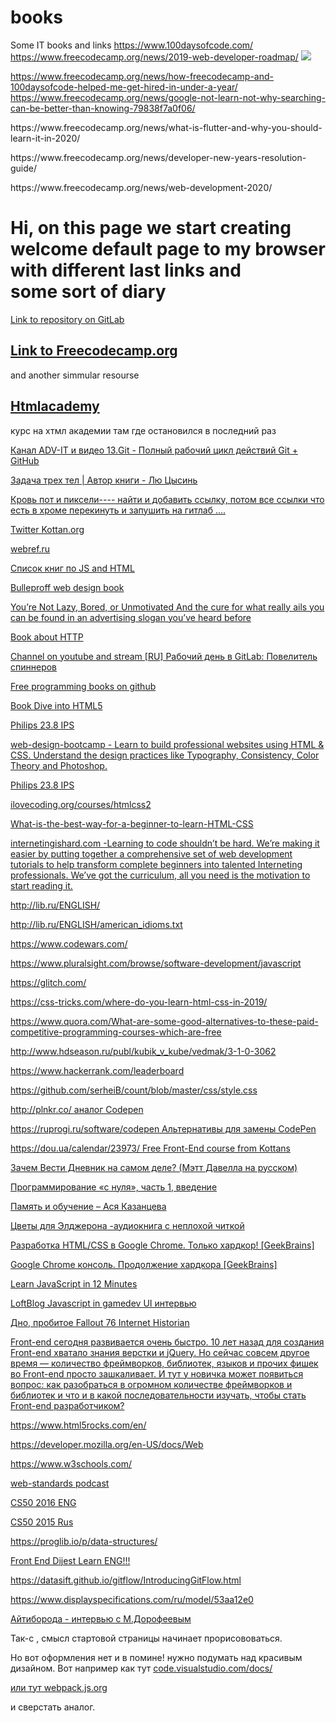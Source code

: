 # books
Some IT books and links
https://www.100daysofcode.com/
https://www.freecodecamp.org/news/2019-web-developer-roadmap/
<img src="https://www.freecodecamp.org/news/content/images/size/w2000/2019/12/desktop-cropped.jpg">





https://www.freecodecamp.org/news/how-freecodecamp-and-100daysofcode-helped-me-get-hired-in-under-a-year/
https://www.freecodecamp.org/news/google-not-learn-not-why-searching-can-be-better-than-knowing-79838f7a0f06/

<p>https://www.freecodecamp.org/news/what-is-flutter-and-why-you-should-learn-it-in-2020/</p>
<p>https://www.freecodecamp.org/news/developer-new-years-resolution-guide/</p>
<p>https://www.freecodecamp.org/news/web-development-2020/</p>






<h1> Hi, on this page we start creating welcome default page to my browser with different last links and <br> some sort of diary </h1>

 	
<p><a href="https://gitlab.com/Sthink/backup_folder "> Link to repository on GitLab  </a></p>
 		<h2>	<a href="https://learn.freecodecamp.org/"> Link to Freecodecamp.org</a> </h2>
<p> and another simmular resourse</p>
 	
<h2> <a href="https://htmlacademy.ru/courses/299/run/8"> Htmlacademy</a> </h2>
<p>курс на хтмл академии там где остановился в последний раз </p>

<p><a href="https://www.youtube.com/watch?v=m3voEkMZLvA"> Канал  ADV-IT
                                                  и видео 13.Git - Полный рабочий цикл действий Git + GitHub </a> </p>
 		

<p><a href="http://loveread.ec/read_book.php?id=68646&p=1:">  Задача трех тел | Автор книги - Лю Цысинь </a></p>
<p><a href="http://loveread.ec/read_book.php?id=76246&p=1">  Кровь пот и пиксели---- найти и добавить ссылку, потом все ссылки что есть в хроме перекинуть и запушить на гитлаб .... </a></p>

<p><a href="https://twitter.com/kottans_org">  Twitter Kottan.org </a></p>

<p><a href="https://webref.ru/course/html-basics"> webref.ru </a></p>

<p><a href="http://frontendbookshelf.ru/">   Список книг по JS and HTML     </a></p>

<p><a href="http://ptgmedia.pearsoncmg.com/images/9780321808356/samplepages/0321808355.pdf"> Bulleproff web design book </a></p>
<p><a href="https://forge.medium.com/youre-not-lazy-bored-or-unmotivated-35891b1f3376" title="article on site medium.com"> You’re Not Lazy, Bored, or Unmotivated
And the cure for what really ails you can be found in an advertising slogan you’ve heard before </a></p>

<p><a href="https://launchschool.com/books/http/read/background"> Book about HTTP </a></p>
				
<p><a href="https://www.youtube.com/watch?v=NiEYuzF2SNU"> Channel on youtube and stream [RU] Рабочий день в GitLab: Повелитель спиннеров </a></p>


<p><a href="https://github.com/EbookFoundation/free-programming-books/blob/master/free-programming-books.md#c">
			Free programming books on github </a></p>

<p><a href="http://diveinto.html5doctor.com/index.html"> Book Dive into HTML5 </a></p>

<p><a href="https://hard.rozetka.com.ua/ua/philips_246e9qdsb_00/p48922382/"> Philips 23.8 IPS </a></p>
			<p><a href="https://internstreet.in/learn/web-design-bootcamp">web-design-bootcamp - Learn to build professional websites using HTML & CSS. Understand the design practices like Typography, Consistency, Color Theory and Photoshop.</a></p>


<p><a href="https://hard.rozetka.com.ua/ua/philips_246e9qdsb_00/p48922382/"> Philips 23.8 IPS </a></p>
<p><a href="https://ilovecoding.org/courses/htmlcss2">ilovecoding.org/courses/htmlcss2</a></p>
<p><a href="https://www.quora.com/What-is-the-best-way-for-a-beginner-to-learn-HTML-CSS">What-is-the-best-way-for-a-beginner-to-learn-HTML-CSS</a></p>


<p><a href="https://internetingishard.com/">internetingishard.com -Learning to code shouldn’t be hard. We’re making it easier by putting together a comprehensive set of web development tutorials to help transform complete beginners into talented Interneting professionals. We’ve got the curriculum, all you need is the motivation to start reading it. </a></p>

<p><a href="http://lib.ru/ENGLISH/">http://lib.ru/ENGLISH/   </a></p>
<p><a href="http://lib.ru/ENGLISH/american_idioms.txt ">   http://lib.ru/ENGLISH/american_idioms.txt</a></p>
<p><a href="https://www.codewars.com/"> https://www.codewars.com/  </a></p>
<p><a href="https://www.pluralsight.com/browse/software-development/javascript"> https://www.pluralsight.com/browse/software-development/javascript  </a></p>
<p><a href="https://glitch.com/ ">https://glitch.com/   </a></p>
<p><a href="https://css-tricks.com/where-do-you-learn-html-css-in-2019/ ">https://css-tricks.com/where-do-you-learn-html-css-in-2019/   </a></p>
<p><a href="https://www.quora.com/What-are-some-good-alternatives-to-these-paid-competitive-programming-courses-which-are-free "> https://www.quora.com/What-are-some-good-alternatives-to-these-paid-competitive-programming-courses-which-are-free  </a></p>
<p><a href="http://www.hdseason.ru/publ/kubik_v_kube/vedmak/3-1-0-3062 "> http://www.hdseason.ru/publ/kubik_v_kube/vedmak/3-1-0-3062  </a></p>
<p><a href="https://www.hackerrank.com/leaderboard ">https://www.hackerrank.com/leaderboard   </a></p>
<p><a href="https://github.com/serheiB/count/blob/master/css/style.css ">https://github.com/serheiB/count/blob/master/css/style.css   </a></p>
<p><a href="http://plnkr.co/ ">http://plnkr.co/ аналог Codepen   </a></p>
<p><a href="https://ruprogi.ru/software/codepen ">  https://ruprogi.ru/software/codepen  Альтернативы для замены CodePen  </a></p>
<p><a href="https://dou.ua/calendar/23973/ ">https://dou.ua/calendar/23973/  	
Free Front-End course from Kottans   </a></p>
<p><a href="https://www.youtube.com/watch?v=qWikug07yUw "> Зачем Вести Дневник на самом деле? (Мэтт Давелла на русском)   </a></p>
<p><a href="https://www.youtube.com/watch?v=sUlHHARKLyQ&t=326s ">  Программирование «с нуля», часть 1, введение </a></p>
<p><a href="https://www.youtube.com/watch?v=3_SVHS6t_LM ">Память и обучение – Ася Казанцева   </a></p>
<p><a href="https://www.youtube.com/watch?v=q4JUyClzgYQ "> Цветы для Элджерона -аудиокнига с неплохой читкой  </a></p>
<p><a href="https://www.youtube.com/watch?v=jP2eKH0pG8Y ">Разработка HTML/CSS в Google Chrome. Только хардкор! [GeekBrains]   </a></p>
<p><a href="https://www.youtube.com/watch?v=gbWBJ4L31i0 "> Google Chrome консоль. Продолжение хардкора [GeekBrains]  </a></p>
<p><a href="https://www.youtube.com/watch?v=Ukg_U3CnJWI "> Learn JavaScript in 12 Minutes  </a></p>
<p><a href="https://www.youtube.com/watch?v=8t4FjfTIjcE ">  LoftBlog Javascript in gamedev UI интервью </a></p>
<p><a href="https://www.youtube.com/watch?v=kjyeCdd-dl8 ">   Дно, пробитое Fallout 76  
Internet Historian
 </a></p>
<p><a href="https://dou.ua/lenta/articles/senior-frontend-tips/?from=jobsrelated ">  Front-end сегодня развивается очень быстро. 10 лет назад для создания Front-end хватало знания верстки и jQuery. Но сейчас совсем другое время — количество фреймворков, библиотек, языков и прочих фишек во Front-end просто зашкаливает. И тут у новичка может появиться вопрос: как разобраться в огромном количестве фреймворков и библиотек и что и в какой последовательности изучать, чтобы стать Front-end разработчиком? </a></p>
<p><a href="https://www.html5rocks.com/en/ ">https://www.html5rocks.com/en/   </a></p>
<p><a href="https://developer.mozilla.org/en-US/docs/Web ">  https://developer.mozilla.org/en-US/docs/Web </a></p>
<p><a href="https://www.w3schools.com/ "> https://www.w3schools.com/  </a></p>
<p><a href="https://soundcloud.com/web-standards "> web-standards podcast  </a></p>
<p><a href="https://www.youtube.com/watch?v=o4SGkB_8fFs&list=PLhQjrBD2T382VRUw5ZpSxQSFrxMOdFObl ">  CS50 2016 ENG</a></p>

<p><a href="https://www.youtube.com/watch?v=Sy_wba7l1UU&list=PLawfWYMUziZqyUL5QDLVbe3j5BKWj42E5 "> CS50 2015 Rus  </a></p>
<p><a href="https://proglib.io/p/data-structures/ "> https://proglib.io/p/data-structures/   </a></p> 
<p><a href="https://habr.com/ru/users/alexzfort/posts/ ">  Front End Dijest Learn ENG!!! </a></p>
<p><a href="https://datasift.github.io/gitflow/IntroducingGitFlow.html "> https://datasift.github.io/gitflow/IntroducingGitFlow.html  </a></p>
<p><a href="https://www.displayspecifications.com/ru/model/53aa12e0 "> https://www.displayspecifications.com/ru/model/53aa12e0  </a></p>
<p><a href="https://www.youtube.com/watch?v=v0ttYrw3KjA&t=94s ">  Айтиборода - интервью с М.Дорофеевым </a></p>
<p><a href=" ">   </a></p>
<p><a href=" ">   </a></p>
<p><a href=" ">   </a></p>
<p><a href=" ">   </a></p><p>
	<a href=" ">   </a></p>
<p><a href=" ">   </a></p>




<p>Так-с , смысл стартовой страницы начинает прорисововаться. </p>

<p> Но вот оформления нет и в помине! нужно подумать над красивым дизайном. Вот например как тут
 	<a href="https://code.visualstudio.com/docs/getstarted/tips-and-tricks"> code.visualstudio.com/docs/ 
 					</p>
 		

<a href="https://webpack.js.org/">или  тут  webpack.js.org </a>
<p> и сверстать аналог.</p>

 		
	


























